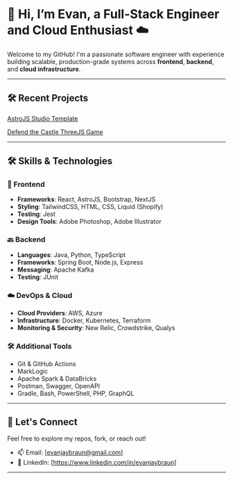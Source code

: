 # 👋 Hi, I’m Evan, a Full-Stack Engineer and Cloud Enthusiast ☁️

Welcome to my GitHub! I'm a passionate software engineer with experience building scalable, production-grade systems across **frontend**, **backend**, and **cloud infrastructure**.

---

## 🛠️ Recent Projects
[AstroJS Studio Template](https://github.com/Evanjbraun/cheer_template_astro)

[Defend the Castle ThreeJS Game](https://github.com/Evanjbraun/defend_the_castle)

---

## 🛠️ Skills & Technologies

### 🎨 Frontend
- **Frameworks**: React, AstroJS, Bootstrap, NextJS
- **Styling**: TailwindCSS, HTML, CSS, Liquid (Shopify)
- **Testing**: Jest
- **Design Tools**: Adobe Photoshop, Adobe Illustrator

### 🔙 Backend
- **Languages**: Java, Python, TypeScript
- **Frameworks**: Spring Boot, Node.js, Express
- **Messaging**: Apache Kafka
- **Testing**: JUnit

### ☁️ DevOps & Cloud
- **Cloud Providers**: AWS, Azure
- **Infrastructure**: Docker, Kubernetes, Terraform
- **Monitoring & Security**: New Relic, Crowdstrike, Qualys

### 🛠️ Additional Tools
- Git & GitHub Actions  
- MarkLogic  
- Apache Spark & DataBricks  
- Postman, Swagger, OpenAPI  
- Gradle, Bash, PowerShell, PHP, GraphQL

---


## 🔗 Let's Connect

Feel free to explore my repos, fork, or reach out!

- 📫 Email: [evanjaybraun@gmail.com]
- 💼 LinkedIn: [https://www.linkedin.com/in/evanjaybraun]
---

